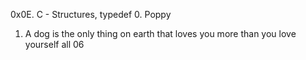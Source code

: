 0x0E. C - Structures, typedef
0. Poppy
1. A dog is the only thing on earth that loves you more than you love yourself
all 06
